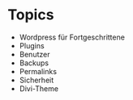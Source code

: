 # Topics

  - Wordpress für Fortgeschrittene
  - Plugins
  - Benutzer
  - Backups
  - Permalinks
  - Sicherheit
  - Divi-Theme
